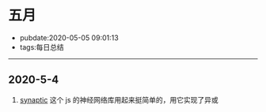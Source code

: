 # 五月

- pubdate:2020-05-05 09:01:13
- tags:每日总结

---------

## 2020-5-4

1. [synaptic](https://github.com/cazala/synaptic) 这个 js 的神经网络库用起来挺简单的，用它实现了异或
